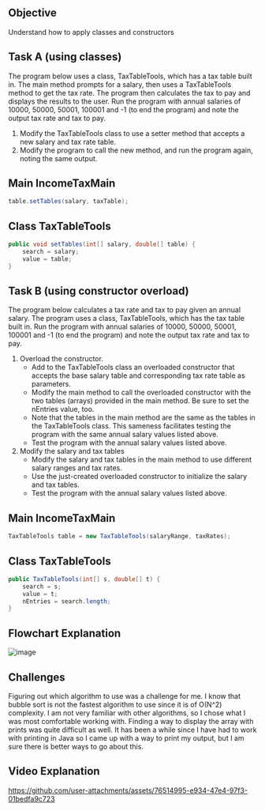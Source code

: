 ## Objective
Understand how to apply classes and constructors

## Task A (using classes)
The program below uses a class, TaxTableTools, which has a tax table built in. The main method prompts for a salary, then uses a TaxTableTools method to get the tax rate. The program then calculates the tax to pay and displays the results to the user. Run the program with annual salaries of 10000, 50000, 50001, 100001 and -1 (to end the program) and note the output tax rate and tax to pay.

1. Modify the TaxTableTools class to use a setter method that accepts a new salary and tax rate table.   
2. Modify the program to call the new method, and run the program again, noting the same output.   

## Main IncomeTaxMain
```java
table.setTables(salary, taxTable);
```

## Class TaxTableTools
```java
public void setTables(int[] salary, double[] table) {
    search = salary;
    value = table;
}
```
## Task B (using constructor overload)
The program below calculates a tax rate and tax to pay given an annual salary. The program uses a class, TaxTableTools, which has the tax table built in. Run the program with annual salaries of 10000, 50000, 50001, 100001 and -1 (to end the program) and note the output tax rate and tax to pay.

1. Overload the constructor.   
   - Add to the TaxTableTools class an overloaded constructor that accepts the base salary table and corresponding tax rate table as parameters.   
   - Modify the main method to call the overloaded constructor with the two tables (arrays) provided in the main method. Be sure to set the nEntries value, too.  
   - Note that the tables in the main method are the same as the tables in the TaxTableTools class. This sameness facilitates testing the program with the same annual salary values listed above.  
   - Test the program with the annual salary values listed above.
2. Modify the salary and tax tables
   - Modify the salary and tax tables in the main method to use different salary ranges and tax rates.
   - Use the just-created overloaded constructor to initialize the salary and tax tables.
   - Test the program with the annual salary values listed above.
## Main IncomeTaxMain
```java
TaxTableTools table = new TaxTableTools(salaryRange, taxRates);
```

## Class TaxTableTools
```java
public TaxTableTools(int[] s, double[] t) {
    search = s;
    value = t;
    nEntries = search.length;
}
```


## Flowchart Explanation
![image](https://github.com/user-attachments/assets/126ee917-0a1e-4373-814a-a33ff41bd1f6)

## Challenges
Figuring out which algorithm to use was a challenge for me. I know that bubble sort is not the fastest algorithm to use since it is of O(N^2) complexity. I am not very familiar with other algorithms, so I chose what I was most comfortable working with. Finding a way to display the array with prints was quite difficult as well. It has been a while since I have had to work with printing in Java so I came up with a way to print my output, but I am sure there is better ways to go about this.

## Video Explanation
https://github.com/user-attachments/assets/76514995-e934-47e4-97f3-01bedfa9c723

